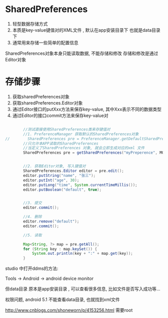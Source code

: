 # SharedPreferences

1. 轻型数据存储方式
2. 本质是key-value键值对的XML文件 , 默认在app安装目录下 也就是data目录下
3. 通常用来存储一些简单的配置信息


SharedPreferences对象本身只能读取数据, 不能存储和修改
存储和修改是通过Editor对象


# 存储步骤

1. 获取sharedPreferences对象
2. 获取sharedPreferences.Editor对象
3. 通过Editor接口的putXxx方法来保存key-value, 其中Xxx表示不同的数据类型
4. 通过Editor的接口commit方法来保存key-value对



```java

        //测试直接使用SharedPreferences类来存键值对
        //1. PreferenceManager 获取默认的SharedPreferences对象
//        SharedPreferences pre = PreferenceManager.getDefaultSharedPreferences(MainActivity.this);
        //只允许本APP读取的SharedPreferences
        //当定义了SharedPreferences 对象, 就会立即生成对应的xml 文件
        SharedPreferences pre = getSharedPreferences("myPreperence", MODE_PRIVATE);


        //2. 获取Editor对象, 写入键值对
        SharedPreferences.Editor editor = pre.edit();
        editor.putString("name", "张三");
        editor.putInt("age", 30);
        editor.putLong("time", System.currentTimeMillis());
        editor.putBoolean("default", true);


        //3. 提交
        editor.commit();

        //4. 删除
        editor.remove("default");
        editor.commit();

        //5. 读取

        Map<String, ?> map = pre.getAll();
        for (String key : map.keySet()) {
            System.out.println(key + ":" + map.get(key));
        }
```


studio 中打开ddms的方法:

Tools -> Android ->  android device monitor

但data目录 原本是app安装目录 , 可以查看很多信息, 比如文件是否写入成功等...

权限问题, android 5.1
不能查看data目录, 也就找到xml文件

http://www.cnblogs.com/shoneworn/p/4153256.html  需要root